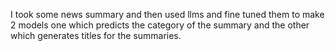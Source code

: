 I took some news summary and then used llms and fine tuned them to make 2 models one which predicts the category of the summary and the other which generates titles for the summaries.
